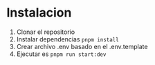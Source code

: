 # Instalacion

1. Clonar el repositorio
2. Instalar dependencias ```pnpm install```
3. Crear archivo .env basado en el .env.template
4. Ejecutar es ```pnpm run start:dev```